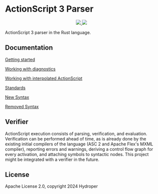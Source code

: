 # ActionScript 3 Parser

<p align="center">
  <a href="https://lib.rs/crates/as3_parser">
    <img src="https://img.shields.io/badge/lib.rs-green">
  </a>
  <a href="https://docs.rs/as3_parser">
    <img src="https://img.shields.io/badge/Rust%20API%20Documentation-gray">
  </a>
</p>

ActionScript 3 parser in the Rust language.

## Documentation

[Getting started](docs/getting-started.md)

[Working with diagnostics](docs/diagnostics.md)

[Working with interpolated ActionScript](docs/interpolation.md)

[Standards](docs/standards.md)

[New Syntax](docs/new-syntax.md)

[Removed Syntax](docs/removed-syntax.md)

## Verifier

ActionScript execution consists of parsing, verification, and evaluation. Verification can be performed ahead of time, as is already done by the existing initial compilers of the language (ASC 2 and Apache Flex's MXML compiler), reporting errors and warnings, deriving a control flow graph for every activation, and attaching symbols to syntactic nodes. This project might be integrated with a verifier in the future.

## License

Apache License 2.0, copyright 2024 Hydroper
